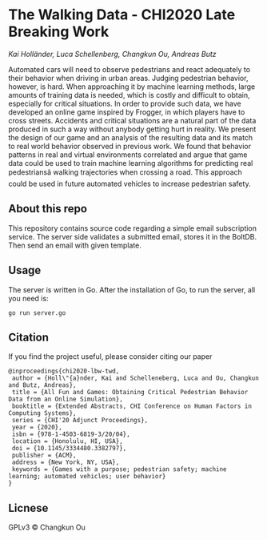 # The Walking Data - CHI2020 Late Breaking Work

_Kai Holländer, Luca Schellenberg, Changkun Ou, Andreas Butz_

Automated cars will need to observe pedestrians and react adequately to their behavior when driving in urban areas. Judging pedestrian behavior, however, is hard. When approaching it by machine learning methods, large amounts of training data is needed, which is costly and difficult to obtain, especially for critical situations. In order to provide such data, we have developed an online game inspired by Frogger, in which players have to cross streets. Accidents and critical situations are a natural part of the data produced in such a way without anybody getting hurt in reality. We present the design of our game and an analysis of the resulting data and its match to real world behavior observed in previous work. We found that behavior patterns in real and virtual environments correlated and argue that game data could be used to train machine learning algorithms for predicting real pedestriansâ walking trajectories when crossing a road. This approach could be used in future automated vehicles to increase pedestrian safety.

## About this repo

This repository contains source code regarding a simple email subscription service.
The server side validates a submitted email, stores it in the BoltDB. Then send an email with given template.

## Usage

The server is written in Go. After the installation of Go, to run the server, 
all you need is:

```
go run server.go
```

## Citation

If you find the project useful, please consider citing our paper

```
@inproceedings{chi2020-lbw-twd,
 author = {Holl\"{a}nder, Kai and Schelleneberg, Luca and Ou, Changkun and Butz, Andreas},
 title = {All Fun and Games: Obtaining Critical Pedestrian Behavior Data from an Online Simulation},
 booktitle = {Extended Abstracts, CHI Conference on Human Factors in Computing Systems},
 series = {CHI'20 Adjunct Proceedings},
 year = {2020},
 isbn = {978-1-4503-6819-3/20/04},
 location = {Honolulu, HI, USA},
 doi = {10.1145/3334480.3382797},
 publisher = {ACM},
 address = {New York, NY, USA},
 keywords = {Games with a purpose; pedestrian safety; machine learning; automated vehicles; user behavior}
}
```

## Licnese

GPLv3 &copy; Changkun Ou
